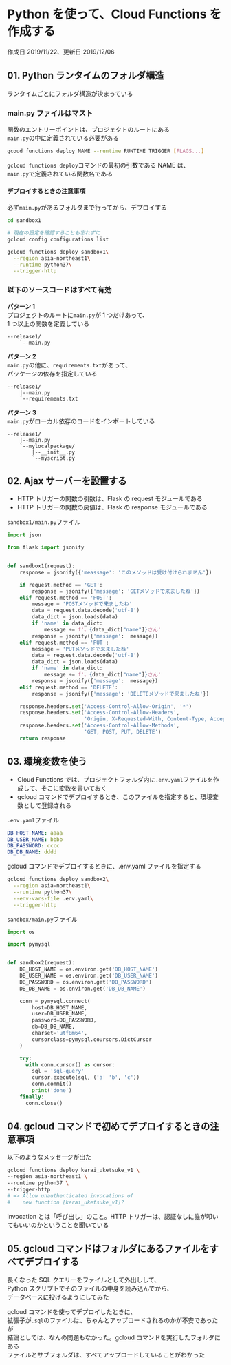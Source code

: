 # Python を使って、Cloud Functions を作成する

作成日 2019/11/22、更新日 2019/12/06

## 01. Python ランタイムのフォルダ構造

ランタイムごとにフォルダ構造が決まっている

### main.py ファイルはマスト

関数のエントリーポイントは、プロジェクトのルートにある\
`main.py`の中に定義されている必要がある

```bash
gcoud functions deploy NAME --runtime RUNTIME TRIGGER [FLAGS...]
```

`gcloud functions deploy`コマンドの最初の引数である NAME は、\
`main.py`で定義されている関数名である

#### デプロイするときの注意事項

必ず`main.py`があるフォルダまで行ってから、デプロイする

```bash
cd sandbox1

# 現在の設定を確認することも忘れずに
gcloud config configurations list

gcloud functions deploy sandbox1\
  --region asia-northeast1\
  --runtime python37\
  --trigger-http
```

### 以下のソースコードはすべて有効

**パターン 1**\
プロジェクトのルートに`main.py`が 1 つだけあって、\
1 つ以上の関数を定義している

```text
--release1/
    `--main.py
```

**パターン 2**\
`main.py`の他に、`requirements.txt`があって、\
パッケージの依存を指定している

```text
--release1/
    |--main.py
    `--requirements.txt
```

**パターン 3**\
`main.py`がローカル依存のコードをインポートしている

```text
--release1/
    |--main.py
    `--mylocalpackage/
        |--__init__.py
        `--myscript.py
```

## 02. Ajax サーバーを設置する

-   HTTP トリガーの関数の引数は、Flask の request モジュールである
-   HTTP トリガーの関数の戻値は、Flask の response モジュールである

`sandbox1/main.py`ファイル

```python
import json

from flask import jsonify


def sandbox1(request):
    response = jsonify({'meassage': 'このメソッドは受け付けられません'})

    if request.method == 'GET':
        response = jsonify({'message': 'GETメソッドで来ましたね'})
    elif request.method == 'POST':
        message = 'POSTメソッドで来ましたね'
        data = request.data.decode('utf-8')
        data_dict = json.loads(data)
        if 'name' in data_dict:
            message += f'。{data_dict["name"]}さん'
        response = jsonify({'message':  message})
    elif request.method == 'PUT':
        message = 'PUTメソッドで来ましたね'
        data = request.data.decode('utf-8')
        data_dict = json.loads(data)
        if 'name' in data_dict:
            message += f'。{data_dict["name"]}さん'
        response = jsonify({'message':  message})
    elif request.method == 'DELETE':
        response = jsonify({'message': 'DELETEメソッドで来ましたね'})

    response.headers.set('Access-Control-Allow-Origin', '*')
    response.headers.set('Access-Control-Allow-Headers',
                         'Origin, X-Requested-With, Content-Type, Accept')
    response.headers.set('Access-Control-Allow-Methods',
                         'GET, POST, PUT, DELETE')
    return response
```

## 03. 環境変数を使う

-   Cloud Functions では、プロジェクトフォルダ内に`.env.yaml`ファイルを作成して、そこに変数を書いておく
-   gcloud コマンドでデプロイするとき、このファイルを指定すると、環境変数として登録される

`.env.yaml`ファイル

```yaml
DB_HOST_NAME: aaaa
DB_USER_NAME: bbbb
DB_PASSWORD: cccc
DB_DB_NAME: dddd
```

gcloud コマンドでデプロイするときに、.env.yaml ファイルを指定する

```bash
gcloud functions deploy sandbox2\
  --region asia-northeast1\
  --runtime python37\
  --env-vars-file .env.yaml\
  --trigger-http
```

`sandbox/main.py`ファイル

```python
import os

import pymysql


def sandbox2(request):
    DB_HOST_NAME = os.environ.get('DB_HOST_NAME')
    DB_USER_NAME = os.environ.get('DB_USER_NAME')
    DB_PASSWORD = os.environ.get('DB_PASSWORD')
    DB_DB_NAME = os.environ.get('DB_DB_NAME')

    conn = pymysql.connect(
        host=DB_HOST_NAME,
        user=DB_USER_NAME,
        password=DB_PASSWORD,
        db=DB_DB_NAME,
        charset='utf8m64',
        cursorclass=pymysql.coursors.DictCursor
    )

    try:
      with conn.cursor() as cursor:
        sql = 'sql-query'
        cursor.execute(sql, ('a' 'b', 'c'))
        conn.commit()
        print('done')
    finally:
      conn.close()
```

## 04. gcloud コマンドで初めてデプロイするときの注意事項

以下のようなメッセージが出た

```bash
gcloud functions deploy kerai_uketsuke_v1 \
--region asia-northeast1 \
--runtime python37 \
--trigger-http
# => Allow unauthenticated invocations of
#    new function [kerai_uketsuke_v1]?
```

invocation とは「呼び出し」のこと。HTTP トリガーは、認証なしに誰が叩いてもいいのかということを聞いている

## 05. gcloud コマンドはフォルダにあるファイルをすべてデプロイする

長くなった SQL クエリーをファイルとして外出しして、\
Python スクリプトでそのファイルの中身を読み込んでから、\
データベースに投げるようにしてみた

gcloud コマンドを使ってデプロイしたときに、\
拡張子が`.sql`のファイルは、ちゃんとアップロードされるのかが不安であったが\
結論としては、なんの問題もなかった。gcloud コマンドを実行したフォルダにある\
ファイルとサブフォルダは、すべてアップロードしていることがわかった
